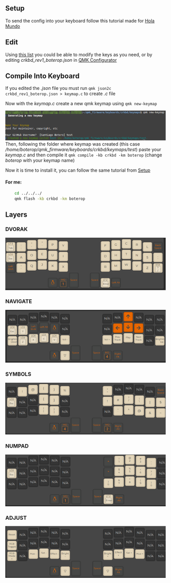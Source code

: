 ## Setup

To send the config into your keyboard follow this tutorial made for [Hola Mundo](https://youtu.be/lDqJR9b6w7s?si=xAhfJ351-DeIea20&t=1177)

## Edit

Using [this list](https://docs.qmk.fm/#/keycodes) you could be able to modify the keys as you need, or by editing _crkbd_rev1_boterop.json_ in [QMK Configurator](https://config.qmk.fm/#/crkbd/rev1/LAYOUT_split_3x6_3)

## Compile Into Keyboard

If you edited the _.json_ file you must run `qmk json2c crkbd_rev1_boterop.json > keymap.c` to create _.c_ file

Now with the _keymap.c_ create a new qmk keymap using `qmk new-keymap`

![alt text](images/create_new_keymap.png)
Then, following the folder where keymap was created (this case _/home/boterop/qmk_firmware/keyboards/crkbd/keymaps/test_) paste your _keymap.c_ and then compile it `qmk compile -kb crkbd -km boterop` (change _boterop_ with your keymap name)

Now it is time to install it, you can follow the same tutorial from [Setup](#setup)

#### For me:

```sh
    cd ../../../
    qmk flash -kb crkbd -km boterop
```

## Layers

### DVORAK

![alt text](images/layers/0.png)

### NAVIGATE

![alt text](images/layers/1.png)

### SYMBOLS

![alt text](images/layers/2.png)

### NUMPAD

![alt text](images/layers/3.png)

### ADJUST

![alt text](images/layers/4.png)
